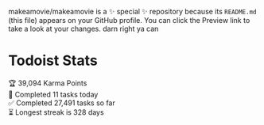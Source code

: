 makeamovie/makeamovie is a ✨ special ✨ repository because its `README.md` (this file) appears on your GitHub profile.
You can click the Preview link to take a look at your changes. darn right ya can

# Todoist Stats

<!-- TODO-IST:START -->
🏆  39,094 Karma Points           
🌸  Completed 11 tasks today           
✅  Completed 27,491 tasks so far           
⏳  Longest streak is 328 days
<!-- TODO-IST:END -->